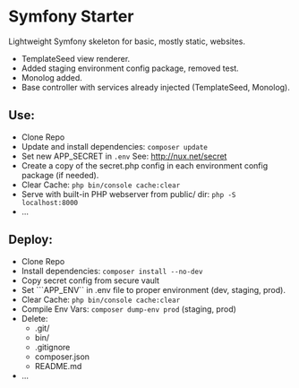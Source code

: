 # Symfony Starter

Lightweight Symfony skeleton for basic, mostly static, websites.

- TemplateSeed view renderer.
- Added staging environment config package, removed test.
- Monolog added.
- Base controller with services already injected (TemplateSeed, Monolog).

## Use:

- Clone Repo
- Update and install dependencies: ```composer update```
- Set new APP_SECRET in ```.env``` See: http://nux.net/secret
- Create a copy of the secret.php config in each environment config package (if needed).
- Clear Cache: ```php bin/console cache:clear```
- Serve with built-in PHP webserver from public/ dir: ```php -S localhost:8000```
- ...

## Deploy:

- Clone Repo
- Install dependencies: ```composer install --no-dev```
- Copy secret config from secure vault
- Set ```APP_ENV`` in .env file to proper environment (dev, staging, prod).
- Clear Cache: ```php bin/console cache:clear```
- Compile Env Vars: ```composer dump-env prod``` (staging, prod)
- Delete:
  - .git/
  - bin/
  - .gitignore
  - composer.json
  - README.md
- ...
